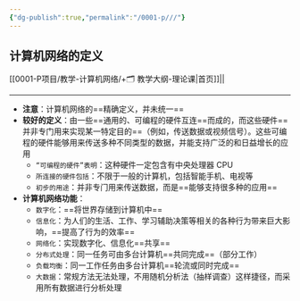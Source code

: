 ```yaml
---
{"dg-publish":true,"permalink":"/0001-p///"}
---
```


## 计算机网络的定义
[[0001-P项目/教学-计算机网络/+🗂️ 教学大纲-理论课\|首页]]||

---
- **注意**：计算机网络的==精确定义，并未统一==
- **较好的定义**：由一些==通用的、可编程的硬件互连==而成的，而这些硬件==并非专门用来实现某一特定目的==（例如，传送数据或视频信号）。这些可编程的硬件能够用来传送多种不同类型的数据，并能支持广泛的和日益增长的应用
	- `“可编程的硬件”表明`：这种硬件一定包含有中央处理器 CPU
	- `所连接的硬件包括`：不限于一般的计算机，包括智能手机、电视等
	- `初步的用途`：并⾮专⻔⽤来传送数据，⽽是==能够⽀持很多种的应⽤==
- **计算机⽹络功能**：
	- `数字化`：==将世界存储到计算机中==
	- `信息化`：为⼈们的⽣活、⼯作、学习辅助决策等相关的各种⾏为带来巨⼤影响，==提⾼了⾏为的效率==
	- `⽹络化`：实现数字化、信息化==共享==
	- `分布式处理`：同⼀任务可由多台计算机==共同完成==（部分⼯作）
	- `负载均衡`：同⼀⼯作任务由多台计算机==轮流或同时完成==
	- `⼤数据`：常规⽅法⽆法处理，不⽤随机分析法（抽样调查）这样捷径，⽽采⽤所有数据进⾏分析处理
